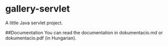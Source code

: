# gallery-servlet
A little Java servlet project.

##Documentation
You can read the documentation in dokumentacio.md or dokumentacio.pdf (in Hungarian).